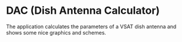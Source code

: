 # DAC (Dish Antenna Calculator)

The application calculates the parameters of a VSAT dish antenna and shows some nice graphics and schemes.
